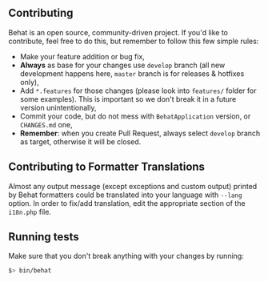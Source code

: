 Contributing
------------

Behat is an open source, community-driven project. If you'd like to contribute, feel free to do this, but remember to follow this few simple rules:

- Make your feature addition or bug fix,
- __Always__ as base for your changes use `develop` branch (all new development happens here, `master` branch is for releases & hotfixes only),
- Add `*.features` for those changes (please look into `features/` folder for some examples). This is important so we don't break it in a future version unintentionally,
- Commit your code, but do not mess with `BehatApplication` version, or `CHANGES.md` one,
- __Remember__: when you create Pull Request, always select `develop` branch as target, otherwise it will be closed.

Contributing to Formatter Translations
--------------------------------------

Almost any output message (except exceptions and custom output) printed by Behat
formatters could be translated into your language with `--lang` option. In order
to fix/add translation, edit the appropriate section of the `i18n.php` file.

Running tests
-------------

Make sure that you don't break anything with your changes by running:

```bash
$> bin/behat
```
